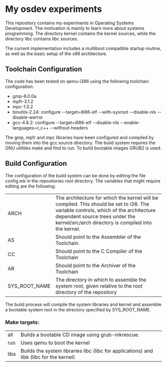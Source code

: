 <h1>My osdev experiments</h1>

<p>This repository contains my experiments in Operating Systems Development. The motivation is mainly to learn more about systems programming. The directory kernel contains the kernel sources, while the directory libc contains libc sources.</p>

<p>The current implementation includes a multiboot compatible startup routine, as well as the basic setup of the x86 architecture.</p>


<h2>Toolchain Configuration</h2>

<p>The code has been tested on qemu-i386 using the following toolchain configuration:</p>

<ul>
<li>gmp-6.0.0a</li>
<li>mpfr-3.1.2</li>
<li>mpc-1.0.2</li>
<li>binutils-2.24: configure --target=i686-elf --with-sysroot --disable-nls --disable-werror</li>
<li>gcc-4.8.2: configure --target=i686-elf --disable-nls --enable-languages=c,c++ --without-headers</li>
</ul>

<p>The gmp, mpfr and mpc libraries have been configured and compiled by moving them into the gcc source directory. The build system requires the GNU utilities make and find to run. To build bootable images GRUB2 is used.</p>


<h2>Build Configuration</h2>

<p>The configuration of the build system can be done by editing the file config.mk in the repositories root directory. The variables that might require editing are the following:</p>

<table>
  <tr>
    <td>ARCH</td>
    <td>The architecture for which the kernel will be compiled. This should be set to i38. The variable controls, which of the architecture dependent source trees under the kernel/src/arch directory is compiled into the kernel.</td>
  </tr>
  <tr>
    <td>AS</td>
    <td>Should point to the Assembler of the Toolchain.</td>
  </tr>
  <tr>
    <td>CC</td>
    <td>Should point to the C Compiler of the Toolchain</td>
  </tr>
  <tr>
    <td>AR</td>
    <td>Should point to the Archiver of the Toolchain</td>
  </tr>
  <tr>
    <td>SYS_ROOT_NAME</td>
    <td>The directory in which to assemble the system root, given relative to the root directory of the repository</td>
  </tr>
</table>

<p>The build process will compile the system libraries and kernel and assemble a bootable system root in the directory specified by SYS_ROOT_NAME.</p>


<h3>Make targets:</h3>

<table>
  <tr>
    <td>all</td>
    <td>Builds a bootable CD image using grub-mkrescue.</td>
  </tr>
  <tr>
    <td>run</td>
    <td>Uses qemu to boot the kernel</td>
  </tr>
  <tr>
    <td>libs</td>
    <td>Builds the system libraries libc (libc for applications) and libk (libc for the kernel)</td>
  </tr>
</table>
